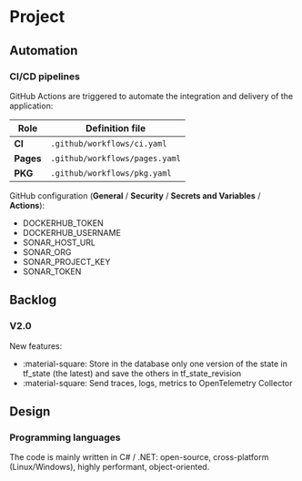 # Project

## Automation

### CI/CD pipelines

GitHub Actions are triggered to automate the integration and delivery of the application:

Role      | Definition file
----------|-------------------------------
**CI**    | `.github/workflows/ci.yaml`
**Pages** | `.github/workflows/pages.yaml`
**PKG**   | `.github/workflows/pkg.yaml`

GitHub configuration (**General** / **Security** / **Secrets and Variables** / **Actions**):

- DOCKERHUB_TOKEN
- DOCKERHUB_USERNAME
- SONAR_HOST_URL
- SONAR_ORG
- SONAR_PROJECT_KEY
- SONAR_TOKEN

## Backlog

### V2.0

New features:

- :material-square: Store in the database only one version of the state in tf_state (the latest) and save the others in tf_state_revision
- :material-square: Send traces, logs, metrics to OpenTelemetry Collector

## Design

### Programming languages

The code is mainly written in C# / .NET: open-source, cross-platform (Linux/Windows), highly performant, object-oriented.
